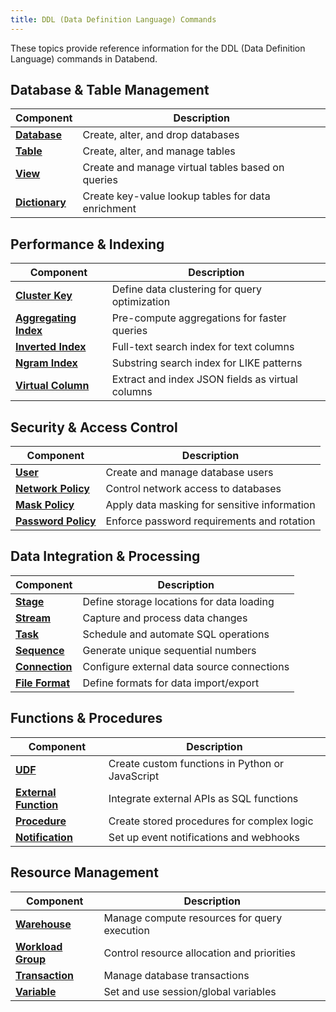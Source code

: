 ```yaml
---
title: DDL (Data Definition Language) Commands
---
```


These topics provide reference information for the DDL (Data Definition Language) commands in Databend.

## Database & Table Management

| Component | Description |
|-----------|-------------|
| **[Database](00-database/index.md)** | Create, alter, and drop databases |
| **[Table](01-table/index.md)** | Create, alter, and manage tables |
| **[View](05-view/index.md)** | Create and manage virtual tables based on queries |
| **[Dictionary](17-dictionary/index.md)** | Create key-value lookup tables for data enrichment |

## Performance & Indexing

| Component | Description |
|-----------|-------------|
| **[Cluster Key](06-clusterkey/index.md)** | Define data clustering for query optimization |
| **[Aggregating Index](07-aggregating-index/index.md)** | Pre-compute aggregations for faster queries |
| **[Inverted Index](07-inverted-index/index.md)** | Full-text search index for text columns |
| **[Ngram Index](07-ngram-index/index.md)** | Substring search index for LIKE patterns |
| **[Virtual Column](07-virtual-column/index.md)** | Extract and index JSON fields as virtual columns |

## Security & Access Control

| Component | Description |
|-----------|-------------|
| **[User](02-user/index.md)** | Create and manage database users |
| **[Network Policy](12-network-policy/index.md)** | Control network access to databases |
| **[Mask Policy](12-mask-policy/index.md)** | Apply data masking for sensitive information |
| **[Password Policy](12-password-policy/index.md)** | Enforce password requirements and rotation |

## Data Integration & Processing

| Component | Description |
|-----------|-------------|
| **[Stage](03-stage/index.md)** | Define storage locations for data loading |
| **[Stream](04-stream/index.md)** | Capture and process data changes |
| **[Task](04-task/index.md)** | Schedule and automate SQL operations |
| **[Sequence](04-sequence/index.md)** | Generate unique sequential numbers |
| **[Connection](13-connection/index.md)** | Configure external data source connections |
| **[File Format](13-file-format/index.md)** | Define formats for data import/export |

## Functions & Procedures

| Component | Description |
|-----------|-------------|
| **[UDF](10-udf/index.md)** | Create custom functions in Python or JavaScript |
| **[External Function](11-external-function/index.md)** | Integrate external APIs as SQL functions |
| **[Procedure](18-procedure/index.md)** | Create stored procedures for complex logic |
| **[Notification](16-notification/index.md)** | Set up event notifications and webhooks |

## Resource Management

| Component | Description |
|-----------|-------------|
| **[Warehouse](19-warehouse/index.md)** | Manage compute resources for query execution |
| **[Workload Group](20-workload-group/index.md)** | Control resource allocation and priorities |
| **[Transaction](14-transaction/index.md)** | Manage database transactions |
| **[Variable](15-variable/index.md)** | Set and use session/global variables |
